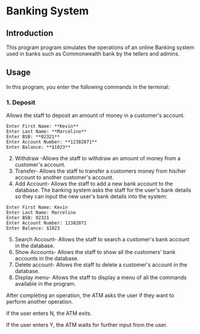 # Banking System
## Introduction
This program program simulates the operations of an online Banking system used in banks such as Commonwealth bank by the tellers and admins. 
## Usage

In this program, you enter the following commands in the terminal:

### 1. Deposit

Allows the staff to deposit an amount of money in a customer's account.
```
Enter First Name: **Kevin**
Enter Last Name: **Marcelino**
Enter BSB: **02321**
Enter Account Number: **12382071**
Enter Balance: **$1023**

```
2. Withdraw -Allows the staff to withdraw an amount of money from a customer's account.
3. Transfer- Allows the staff to transfer a customers money from his/her account to another customer's account.
4. Add Account- Allows the staff to add a new bank account to the database.
The banking system asks the staff for the user's bank details so they can input the new user's bank details into the system:
```
Enter First Name: Kevin
Enter Last Name: Marcelino
Enter BSB: 02321
Enter Account Number: 12382071
Enter Balance: $1023
```
5. Search Account- Allows the staff to search a customer's bank account in the database.
6. Show Accounts- Allows the staff to show all the customers' bank accounts in the database.
7. Delete account- Allows the staff to delete a customer's account in the database.
8. Display menu- Allows the staff to display a menu of all the commands available in the program.

After completing an operation, the ATM asks the user if they want to perform another operation.

If the user enters N, the ATM exits.

If the user enters Y, the ATM waits for further input from the user.

